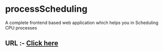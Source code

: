 # processScheduling

A complete frontend based web application which helps you in Scheduling CPU processes

## URL :-  [Click here](https://yash-chintu.github.io/processScheduling/)
